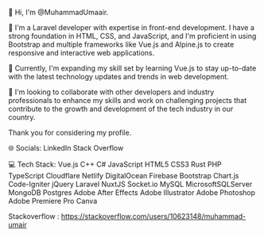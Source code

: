 👋 Hi, I'm @MuhammadUmaair.

👀 I'm a Laravel developer with expertise in front-end development. I have a strong foundation in HTML, CSS, and JavaScript, and I'm proficient in using Bootstrap and multiple frameworks like Vue.js and Alpine.js to create responsive and interactive web applications.

🌱 Currently, I'm expanding my skill set by learning Vue.js to stay up-to-date with the latest technology updates and trends in web development.

💞️ I'm looking to collaborate with other developers and industry professionals to enhance my skills and work on challenging projects that contribute to the growth and development of the tech industry in our country.

Thank you for considering my profile.

🌐 Socials:
LinkedIn Stack Overflow

💻 Tech Stack:
Vue.js C++ C# JavaScript HTML5 CSS3 Rust PHP TypeScript Cloudflare Netlify DigitalOcean Firebase Bootstrap Chart.js Code-Igniter jQuery Laravel NuxtJS Socket.io MySQL MicrosoftSQLServer MongoDB Postgres Adobe After Effects Adobe Illustrator Adobe Photoshop Adobe Premiere Pro Canva

Stackoverflow : https://stackoverflow.com/users/10623148/muhammad-umair
